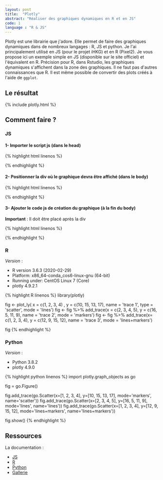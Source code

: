 ```yaml
---
layout: post
title:  "Plotly" 
abstract: "Réaliser des graphiques dynamiques en R et en JS"
code: 1
language : "R & JS"
---
```


Plotly est une librairie que j'adore. Elle permet de faire des graphiques dynamiques dans de nombreux langages : R, JS et python.
Je l'ai principalement utilisé en JS (pour le projet iHKG) et en R (Pixel2). Je vous propose ici un exemple simple en JS (disponible sur le site officiel) et l'équivalent en R.
Précision pour R, dans Rstudio, les graphiques dynamiques s'affichent dans la zone des graphiques. Il ne faut pas d'autres connaissances que R. Il est même possible de convertir des plots créés à l'aide de `ggplot`. 

## Le résultat

{% include plotly.html %}


## Comment faire ?

### JS

#### 1- Importer le script js (dans le head)

{% highlight html linenos %}
<script src='https://cdn.plot.ly/plotly-latest.min.js'></script>
{% endhighlight %}

#### 2- Positionner la div où le graphique devra être affiché (dans le body)

{% highlight html linenos %}
<div id='myDiv'></div>
{% endhighlight %}

#### 3- Ajouter le code js de création du graphique (à la fin du body)

**Important** : Il doit être placé après la div

{% highlight html linenos %}
<script>
    var trace1 = {
        x: [1, 2, 3, 4],
        y: [10, 15, 13, 17],
        mode: 'markers',
        type: 'scatter'
    };

    var trace2 = {
        x: [2, 3, 4, 5],
        y: [16, 5, 11, 9],
        mode: 'lines',
        type: 'scatter'
    };

    var trace3 = {
        x: [1, 2, 3, 4],
        y: [12, 9, 15, 12],
        mode: 'lines+markers',
        type: 'scatter'
    };

    var data = [trace1, trace2, trace3];
    Plotly.newPlot('myDiv', data);
</script>
{% endhighlight %}


### R

*Version* : 
- R version 3.6.3 (2020-02-29)
- Platform: x86_64-conda_cos6-linux-gnu (64-bit)
- Running under: CentOS Linux 7 (Core)
- plotly 4.9.2.1

{% highlight R linenos %}
library(plotly)

fig <- plot_ly( x = c(1, 2, 3, 4) , y = c(10, 15, 13, 17), name = 'trace 1', type = 'scatter', mode = 'lines')
fig <- fig %>% add_trace(x = c(2, 3, 4, 5), y = c(16, 5, 11, 9), name = 'trace 2', mode = 'markers')
fig <- fig %>% add_trace(x= c(1, 2, 3, 4), y = c(12, 9, 15, 12), name = 'trace 3', mode = 'lines+markers')

fig
{% endhighlight %}

### Python

*Version* :

- Python 3.8.2
- plotly 4.9.0

{% highlight python linenos %}
import plotly.graph_objects as go

fig = go.Figure()

fig.add_trace(go.Scatter(x=[1, 2, 3, 4], y=[10, 15, 13, 17],
                    mode='markers',
                    name='scatter'))
fig.add_trace(go.Scatter(x=[2, 3, 4, 5], y=[16, 5, 11, 9],
                    mode='lines',
                    name='lines'))
fig.add_trace(go.Scatter(x=[1, 2, 3, 4], y=[12, 9, 15, 12],
                    mode='lines+markers',
                    name='lines+markers'))

fig.show()
{% endhighlight %}

## Ressources

La documentation :

- [JS](https://plotly.com/javascript/)
- [R]()
- [Python](https://plotly.com/python/)
- [Gallerie](https://dash-gallery.plotly.host/Portal/)